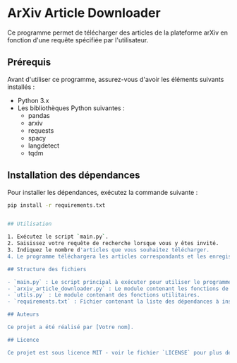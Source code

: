 # ArXiv Article Downloader

Ce programme permet de télécharger des articles de la plateforme arXiv en fonction d'une requête spécifiée par l'utilisateur.

## Prérequis

Avant d'utiliser ce programme, assurez-vous d'avoir les éléments suivants installés :

- Python 3.x
- Les bibliothèques Python suivantes :
  - pandas
  - arxiv
  - requests
  - spacy
  - langdetect
  - tqdm

## Installation des dépendances

Pour installer les dépendances, exécutez la commande suivante :
  ```bash
pip install -r requirements.txt


## Utilisation

1. Exécutez le script `main.py`.
2. Saisissez votre requête de recherche lorsque vous y êtes invité.
3. Indiquez le nombre d'articles que vous souhaitez télécharger.
4. Le programme téléchargera les articles correspondants et les enregistrera dans un dossier spécifique.

## Structure des fichiers

- `main.py` : Le script principal à exécuter pour utiliser le programme.
- `arxiv_article_downloader.py` : Le module contenant les fonctions de téléchargement des articles.
- `utils.py` : Le module contenant des fonctions utilitaires.
- `requirements.txt` : Fichier contenant la liste des dépendances à installer.

## Auteurs

Ce projet a été réalisé par [Votre nom].

## Licence

Ce projet est sous licence MIT - voir le fichier `LICENSE` pour plus de détails.
